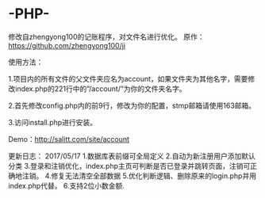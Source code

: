 # -PHP-
修改自zhengyong100的记账程序，对文件名进行优化。 原作：https://github.com/zhengyong100/ji

使用方法：

1.项目内的所有文件的父文件夹应名为account，如果文件夹为其他名字，需要修改index.php的221行中的“/account/”为你的文件夹名字。

2.首先修改config.php内的前9行，修改为你的配置，stmp邮箱请使用163邮箱。

3.访问install.php进行安装。

Demo：http://salitt.com/site/account

更新日志：
2017/05/17
1.数据库表前缀可全局定义
2.自动为新注册用户添加默认分类
3.登录和注销优化，index.php主页可判断是否已登录并跳转页面，注销可正确地注销。
4.修复无法清空全部数据
5.优化判断逻辑、删除原来的login.php并用index.php代替。
6.支持2位小数金额.